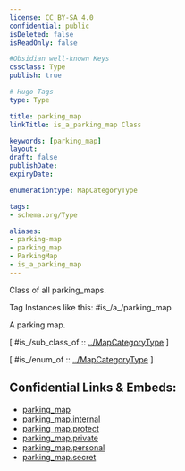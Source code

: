 ```yaml
---
license: CC BY-SA 4.0
confidential: public
isDeleted: false
isReadOnly: false

#Obsidian well-known Keys
cssclass: Type
publish: true

# Hugo Tags
type: Type

title: parking_map
linkTitle: is_a_parking_map Class

keywords: [parking_map]
layout: 
draft: false
publishDate:
expiryDate: 

enumerationtype: MapCategoryType

tags:
- schema.org/Type

aliases:
- parking-map
- parking_map
- ParkingMap
- is_a_parking_map
---
```


Class of all parking_maps.

Tag Instances like this: 
#is_/a_/parking_map

A parking map.

[ #is_/sub_class_of :: [../MapCategoryType](../MapCategoryType) ]

[ #is_/enum_of :: [../MapCategoryType](../MapCategoryType) ]



## Confidential Links & Embeds: 
- [parking_map](../../../../../../../_public/schema.org/Type/is_a_/intangible/enumeration/map_category_type/parking_map.md) 
- [parking_map.internal](../../../../../../../_internal/schema.org/Type/is_a_/intangible/enumeration/map_category_type/parking_map.internal.md) 
- [parking_map.protect](../../../../../../../_protect/schema.org/Type/is_a_/intangible/enumeration/map_category_type/parking_map.protect.md) 
- [parking_map.private](../../../../../../../_private/schema.org/Type/is_a_/intangible/enumeration/map_category_type/parking_map.private.md) 
- [parking_map.personal](../../../../../../../_personal/schema.org/Type/is_a_/intangible/enumeration/map_category_type/parking_map.personal.md) 
- [parking_map.secret](../../../../../../../_secret/schema.org/Type/is_a_/intangible/enumeration/map_category_type/parking_map.secret.md) 
